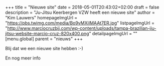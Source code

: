 +++
title = "Nieuwe site"
date = 2018-05-01T20:43:02+02:00
draft = false
description = "Ju-Jitsu Keerbergen VZW heeft een nieuwe site"
author = "Kim Lauwers"
homepageImgUrl = "https://pbs.twimg.com/media/Bo9vMXiIMAAt7ER.jpg"
listpageImgUrl = "http://www.marciocruzbjj.com/wp-content/uploads/tampa-brazilian-jiu-jitsu-website-marcio-cruz-820x400.png"
detailpageImgUrl = ""
[menu.global]
    parent = "nieuws"
+++

Blij dat we een nieuwe site hebben :-)
<!--more-->
En nog meer info